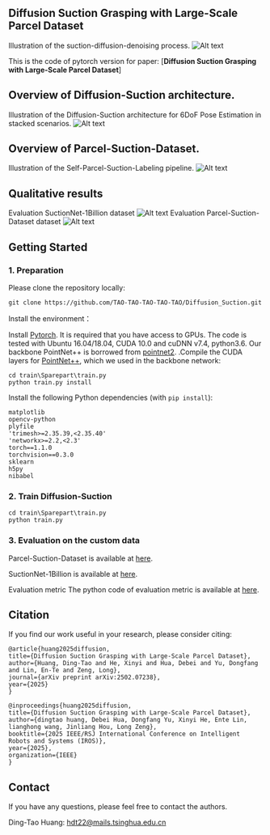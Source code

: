 ## Diffusion Suction Grasping with Large-Scale Parcel Dataset


Illustration of the  suction-diffusion-denoising  process.
![Alt text](/images/1.gif)





This is the code of pytorch version for paper: [**Diffusion Suction Grasping with Large-Scale Parcel Dataset**]


## Overview of Diffusion-Suction architecture.
Illustration of the Diffusion-Suction architecture for 6DoF Pose Estimation in stacked scenarios.
![Alt text](/images/model1.png)

## Overview of Parcel-Suction-Dataset.
Illustration of the Self-Parcel-Suction-Labeling pipeline.
![Alt text](/images/model2.png)


## Qualitative results
Evaluation SuctionNet-1Billion dataset
![Alt text](/images/dataset1.png)
Evaluation Parcel-Suction-Dataset dataset
![Alt text](/images/dataset2.png)



## Getting Started

### 1. Preparation
Please clone the repository locally:
```
git clone https://github.com/TAO-TAO-TAO-TAO-TAO/Diffusion_Suction.git
```
Install the environment：

Install [Pytorch](https://pytorch.org/get-started/locally/). It is required that you have access to GPUs. The code is tested with Ubuntu 16.04/18.04, CUDA 10.0 and cuDNN v7.4, python3.6.
Our backbone PointNet++ is borrowed from [pointnet2](https://github.com/erikwijmans/Pointnet2_PyTorch).
.Compile the CUDA layers for [PointNet++](http://arxiv.org/abs/1706.02413), which we used in the backbone network:

    cd train\Sparepart\train.py
    python train.py install


Install the following Python dependencies (with `pip install`):

    matplotlib
    opencv-python
    plyfile
    'trimesh>=2.35.39,<2.35.40'
    'networkx>=2.2,<2.3'
    torch==1.1.0
    torchvision==0.3.0
    sklearn
    h5py
    nibabel


    

### 2. Train Diffusion-Suction
    cd train\Sparepart\train.py
    python train.py 



### 3. Evaluation on the custom data


Parcel-Suction-Dataset is available at [here](https://drive.google.com/drive/folders/1l4jz7LE7HXdn2evylodggReTTnip7J1Q?usp=sharing).


SuctionNet-1Billion is available at [here](https://github.com/graspnet/suctionnetAPI).


Evaluation metric
The python code of evaluation metric is available at [here](https://github.com/graspnet/suctionnetAPI).




## Citation
If you find our work useful in your research, please consider citing:

    @article{huang2025diffusion,
    title={Diffusion Suction Grasping with Large-Scale Parcel Dataset},
    author={Huang, Ding-Tao and He, Xinyi and Hua, Debei and Yu, Dongfang and Lin, En-Te and Zeng, Long},
    journal={arXiv preprint arXiv:2502.07238},
    year={2025}
    }

    @inproceedings{huang2025diffusion,
    title={Diffusion Suction Grasping with Large-Scale Parcel Dataset},
    author={dingtao huang, Debei Hua, Dongfang Yu, Xinyi He, Ente Lin, lianghong wang, Jinliang Hou, Long Zeng},
    booktitle={2025 IEEE/RSJ International Conference on Intelligent Robots and Systems (IROS)},
    year={2025},
    organization={IEEE}
    }





## Contact

If you have any questions, please feel free to contact the authors. 

Ding-Tao Huang: [hdt22@mails.tsinghua.edu.cn](hdt22@mails.tsinghua.edu.cn)

